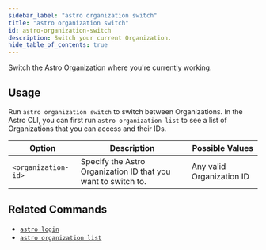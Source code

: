 ```yaml
---
sidebar_label: "astro organization switch"
title: "astro organization switch"
id: astro-organization-switch
description: Switch your current Organization.
hide_table_of_contents: true
---
```


Switch the Astro Organization where you're currently working.

## Usage

Run `astro organization switch` to switch between Organizations. In the Astro CLI, you can first run `astro organization list` to see a list of Organizations that you can access and their IDs.

| Option    | Description                                                                                                                                      | Possible Values                                                                                                                           |
| --------- | ------------------------------------------------------------------------------------------------------------------------------------------------- | ------------------------------------------------------------------------------------------------------------------------------------------- |
| `<organization-id>` | Specify the Astro Organization ID that you want to switch to. | Any valid Organization ID                                                                      |


## Related Commands

- [`astro login`](cli/astro-login.md)
- [`astro organization list`](cli/astro-organization-list.md)
